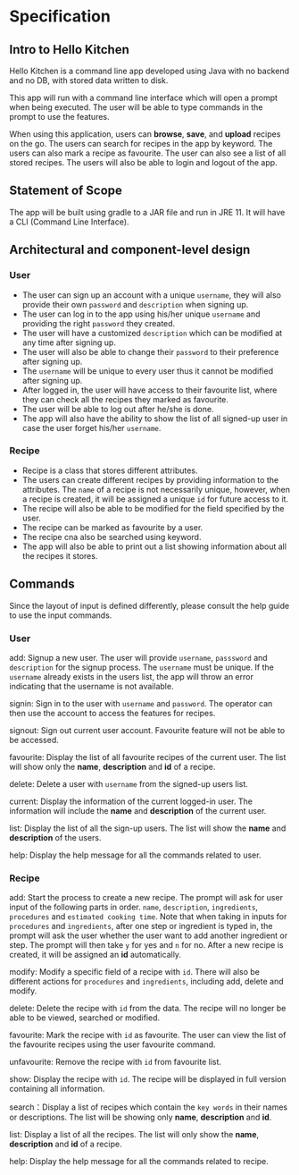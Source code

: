 # Specification

## Intro to Hello Kitchen 
Hello Kitchen is a command line app developed using Java with no backend and no DB,
with stored data written to disk.

This app will run with a command line interface which will open a prompt
when being executed.
The user will be able to type commands in the prompt to use the features.

When using this application, users can **browse**, **save**, 
and **upload** recipes on the go.
The users can search for recipes in the app by keyword.
The users can also mark a recipe as favourite. 
The user can also see a list of all stored recipes.
The users will also be able to login and logout of the app.

## Statement of Scope

The app will be built using gradle to a JAR file and run in JRE 11. It will
have a CLI (Command Line Interface).

## Architectural and component-level design

### User

- The user can sign up an account with a unique `username`, they will
also provide their own `password` and `description` when signing up.
- The user can log in to the app using his/her unique `username` and
providing the right `password` they created.
- The user will have a customized `description` which can be modified
at any time after signing up.
- The user will also be able to change their `password` to their preference
after signing up.
- The `username` will be unique to every user thus it cannot be modified
after signing up.
- After logged in, the user will have access to their favourite list, where
they can check all the recipes they marked as favourite.
- The user will be able to log out after he/she is done.
- The app will also have the ability to show the list of all signed-up user
in case the user forget his/her `username`.

### Recipe
- Recipe is a class that stores different attributes.
- The users can create different recipes by providing information to the
attributes. The `name` of a recipe is not necessarily unique, however, when
a recipe is created, it will be assigned a unique `id` for future access
to it.
- The recipe will also be able to be modified for the field specified by the
user.
- The recipe can be marked as favourite by a user.
- The recipe cna also be searched using keyword.
- The app will also be able to print out a list showing information
about all the recipes it stores.

## Commands
Since the layout of input is defined differently, please consult the help
guide to use the input commands.

### User

add: Signup a new user. The user will provide `username`, `passsword` and `description`
        for the signup process.
        The `username` must be unique.
        If the `username` already exists in the users list, the app will
        throw an error indicating that the username is not available.

signin: Sign in to the user with `username` and `password`. The operator can then use the
             account to access the features for recipes.

signout: Sign out current user account. Favourite feature will not be able
            to be accessed.

favourite: Display the list of all favourite recipes of the current user.
    The list will show only the **name**, **description** and **id** of a recipe.

delete: Delete a user with `username` from the signed-up users list.

current: Display the information of the current logged-in user.
         The information will include the **name** and **description** of the current user.

list: Display the list of all the sign-up users. The list will show the
    **name** and **description** of the users.

help: Display the help message for all the commands related to user.

### Recipe

add: Start the process to create a new recipe. The prompt will
     ask for user input of the following parts in order.
     `name`, `description`, `ingredients`, `procedures` and
     `estimated cooking time`.
     Note that when taking in inputs for `procedures` and
     `ingredients`, after one step or ingredient is typed in,
     the prompt will ask the user whether the user want to 
     add another ingredient or step.
     The prompt will then take `y` for yes and `n` for no.
     After a new recipe is created, it will be assigned an
     **id** automatically.

modify: Modify a specific field of a recipe with `id`. There will also be
different actions for `procedures` and `ingredients`, including add, delete and modify.

delete: Delete the recipe with `id` from the data. The recipe will
             no longer be able to be viewed, searched or modified.

favourite: Mark the recipe with `id` as favourite.
                The user can view the list of the favourite recipes
                using the user favourite command.

unfavourite: Remove the recipe with `id` from favourite list.

show: Display the recipe with `id`. The recipe will be displayed in full version
containing all information.

search：Display a list of recipes which contain the
                        `key words` in their names or descriptions.
                        The list will be showing only **name**, **description** and **id**.

list: Display a list of all the recipes.
    The list will only show the **name**, **description** and **id** 
    of a recipe.

help: Display the help message for all the commands related to recipe.